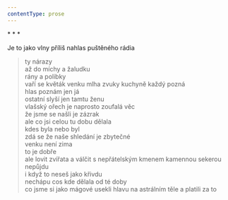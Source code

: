```yaml
---
contentType: prose
---
```


\* \* \*

Je to jako vlny příliš nahlas puštěného rádia

> ty nárazy  
> až do míchy a žaludku  
> rány a polibky  
> vaří se květák venku mlha zvuky kuchyně každý pozná  
> hlas poznám jen já  
> ostatní slyší jen tamtu ženu  
> vlašský ořech je naprosto zoufalá věc  
> že jsme se našli je zázrak  
> ale co jsi celou tu dobu dělala  
> kdes byla nebo byl  
> zdá se že naše shledání je zbytečné  
> venku není zima  
> to je dobře  
> ale lovit zvířata a válčit s nepřátelským kmenem kamennou sekerou nepůjdu  
> i když to neseš jako křivdu  
> nechápu cos kde dělala od té doby  
> co jsme si jako mágové usekli hlavu na astrálním těle a platili za to
